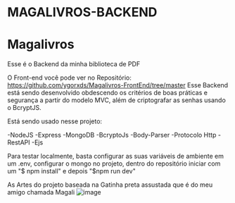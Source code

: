 # MAGALIVROS-BACKEND
# Magalivros
Esse é o Backend da minha biblioteca de PDF
 
O Front-end você pode ver no Repositório: https://github.com/ygorxds/Magalivros-FrontEnd/tree/master 
Esse Backend está sendo desenvolvido obdescendo os critérios de boas práticas e segurança a partir do modelo MVC, além de criptografar as senhas usando o BcryptJS.

Está sendo usado nesse projeto:

-NodeJS
-Express
-MongoDB
-BcryptoJs
-Body-Parser
-Protocolo Http
-RestAPI
-Ejs


Para testar localmente, basta configurar as suas variáveis de ambiente em um .env, configurar o mongo no projeto, dentro do repositório iniciar com um "$ npm install" e depois "$npm run dev"

As Artes do projeto baseada na Gatinha preta assustada que é do meu amigo chamada Magali
![image](https://user-images.githubusercontent.com/80071063/158878233-a4940c27-1348-471d-8c5a-7c351f6f465b.png)
